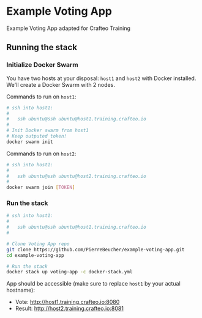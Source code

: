 # Example Voting App

Example Voting App adapted for Crafteo Training

## Running the stack

### Initialize Docker Swarm

You have two hosts at your disposal: `host1` and `host2` with Docker installed. We'll create a Docker Swarm with 2 nodes.

Commands to run on `host1`:
```sh
# ssh into host1:
#
#   ssh ubuntu@ssh ubuntu@host1.training.crafteo.io
#
# Init Docker swarm from host1
# Keep outputed token!
docker swarm init
```

Commands to run on `host2`:
```sh
# ssh into host1:
#
#   ssh ubuntu@ssh ubuntu@host2.training.crafteo.io
#
docker swarm join [TOKEN]
```

### Run the stack

```sh
# ssh into host1:
#
#   ssh ubuntu@ssh ubuntu@host1.training.crafteo.io
#

# Clone Voting App repo
git clone https://github.com/PierreBeucher/example-voting-app.git
cd example-voting-app

# Run the stack
docker stack up voting-app -c docker-stack.yml
```

App should be accessible (make sure to replace `host1` by your actual hostname):

- Vote: http://host1.training.crafteo.io:8080
- Result: http://host2.training.crafteo.io:8081
